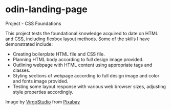 # odin-landing-page
Project - CSS Foundations

This project tests the foundational knowledge acquired to date on HTML and CSS, including flexbox layout methods. Some of the skills I have demonstrated include:

- Creating boilerplate HTML file and CSS file.
- Planning HTML body according to full design image provided.
- Outlining webpage with HTML content using appropriate tags and classes.
- Styling sections of webpage according to full design image and color and fonts image provided.
- Testing some layout response with various web browser sizes, adjusting style properties accordingly.

Image by <a href="https://pixabay.com/users/virgostudio-34042411/?utm_source=link-attribution&utm_medium=referral&utm_campaign=image&utm_content=8265114">VirgoStudio</a> from <a href="https://pixabay.com//?utm_source=link-attribution&utm_medium=referral&utm_campaign=image&utm_content=8265114">Pixabay</a>